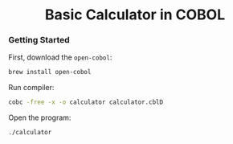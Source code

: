 <h1 align="center">Basic Calculator in COBOL</h1>
<h3>Getting Started</h3>

First, download the `open-cobol`:
```bash
brew install open-cobol
```

Run compiler:
```bash
cobc -free -x -o calculator calculator.cblD
```

Open the program:
```bash
./calculator
```
